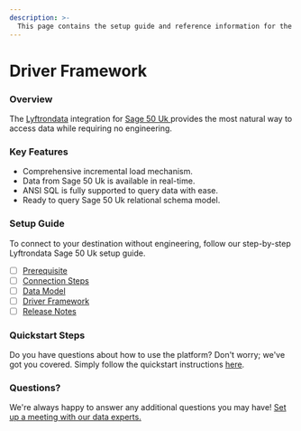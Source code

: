 ```yaml
---
description: >-
  This page contains the setup guide and reference information for the Sage 50 Uk source connector.
---
```


# Driver Framework

### Overview

The [Lyftrondata](https://www.lyftrondata.com/) integration for [Sage 50 Uk](https://www.lyftrondata.com/integration/sage-50-uk/)[ ](https://www.lyftrondata.com/integration/sage-50-uk/)provides the most natural way to access data while requiring no engineering.

### Key Features

* Comprehensive incremental load mechanism.
* Data from Sage 50 Uk is available in real-time.&#x20;
* ANSI SQL is fully supported to query data with ease.
* Ready to query Sage 50 Uk relational schema model.

### Setup Guide

To connect to your destination without engineering, follow our step-by-step Lyftrondata Sage 50 Uk setup guide.

* [ ] [Prerequisite](../../finance-analytics/sage-50-uk/prerequisite.md)
* [ ] [Connection Steps](../../finance-analytics/sage-50-uk/connection-steps.md)
* [ ] [Data Model](../../finance-analytics/sage-50-uk/data-model/)
* [ ] [Driver Framework](../../finance-analytics/sage-50-uk/driver-framework/)
* [ ] [Release Notes](../../finance-analytics/sage-50-uk/release-notes.md)

### Quickstart Steps

Do you have questions about how to use the platform? Don't worry; we've got you covered. Simply follow the quickstart instructions [here](../../../quickstart-steps.md).

### Questions? <a href="#questions" id="questions"></a>

We're always happy to answer any additional questions you may have! [Set up a meeting with our data experts.](https://www.lyftrondata.com/book-a-meeting/)


